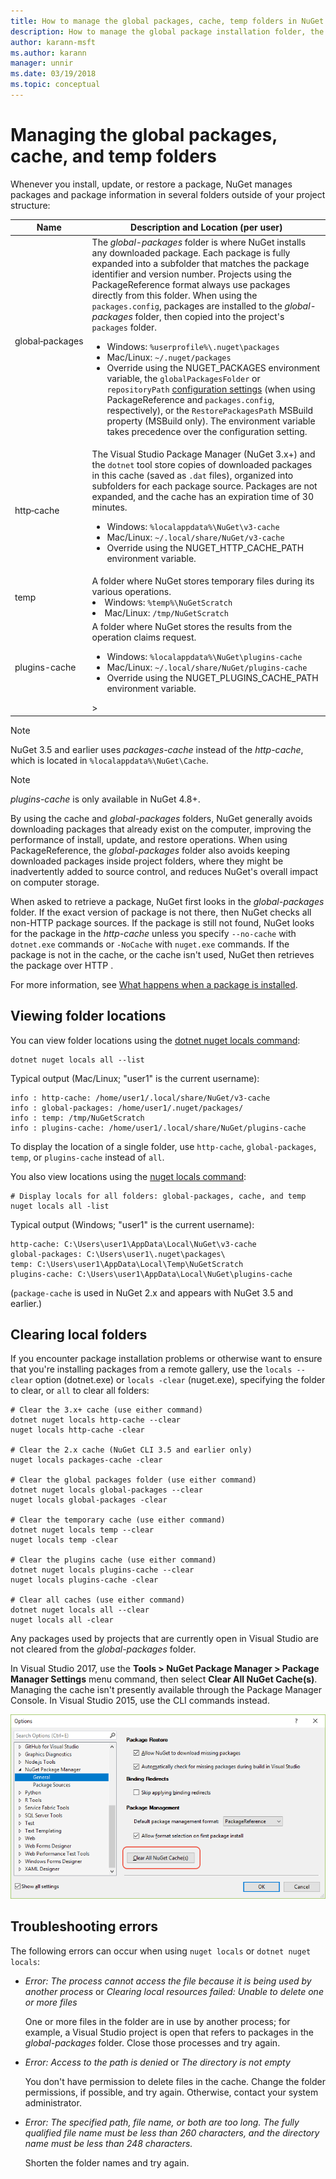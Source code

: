 ```yaml
---
title: How to manage the global packages, cache, temp folders in NuGet
description: How to manage the global package installation folder, the package cache, and the temp folders that exist on a computer, which are used when installing, restoring, and updating packages.
author: karann-msft
ms.author: karann
manager: unnir
ms.date: 03/19/2018
ms.topic: conceptual
---
```


# Managing the global packages, cache, and temp folders

Whenever you install, update, or restore a package, NuGet manages packages and package information in several folders outside of your project structure:

| Name | Description and Location (per user)|
| --- | --- |
| global&#8209;packages | The *global-packages* folder is where NuGet installs any downloaded package. Each package is fully expanded into a subfolder that matches the package identifier and version number. Projects using the PackageReference format always use packages directly from this folder. When using the `packages.config`, packages are installed to the *global-packages* folder, then copied into the project's `packages` folder.<br/><ul><li>Windows: `%userprofile%\.nuget\packages`</li><li>Mac/Linux: `~/.nuget/packages`</li><li>Override using the NUGET_PACKAGES environment variable, the `globalPackagesFolder` or `repositoryPath` [configuration settings](../reference/nuget-config-file.md#config-section) (when using PackageReference and `packages.config`, respectively), or the `RestorePackagesPath` MSBuild property (MSBuild only). The environment variable takes precedence over the configuration setting.</li></ul> |
| http&#8209;cache | The Visual Studio Package Manager (NuGet 3.x+) and the `dotnet` tool store copies of downloaded packages in this cache (saved as `.dat` files), organized into subfolders for each package source. Packages are not expanded, and the cache has an expiration time of 30 minutes.<br/><ul><li>Windows: `%localappdata%\NuGet\v3-cache`</li><li>Mac/Linux: `~/.local/share/NuGet/v3-cache`</li><li>Override using the NUGET_HTTP_CACHE_PATH environment variable.</li></ul> |
| temp | A folder where NuGet stores temporary files during its various operations.<br/><li>Windows: `%temp%\NuGetScratch`</li><li>Mac/Linux: `/tmp/NuGetScratch`</li></ul> |
| plugins-cache | A folder where NuGet stores the results from the operation claims request.<br/><ul><li>Windows: `%localappdata%\NuGet\plugins-cache`</li><li>Mac/Linux: `~/.local/share/NuGet/plugins-cache`</li><li>Override using the NUGET_PLUGINS_CACHE_PATH environment variable.</li></ul> > |

> [!Note]
> NuGet 3.5 and earlier uses *packages-cache* instead of the *http-cache*, which is located in `%localappdata%\NuGet\Cache`.

> [!Note]
> *plugins-cache* is only available in NuGet 4.8+.

By using the cache and *global-packages* folders, NuGet generally avoids downloading packages that already exist on the computer, improving the performance of install, update, and restore operations. When using PackageReference, the *global-packages* folder also avoids keeping downloaded packages inside project folders, where they might be inadvertently added to source control, and reduces NuGet's overall impact on computer storage.

When asked to retrieve a package, NuGet first looks in the *global-packages* folder. If the exact version of package is not there, then NuGet checks all non-HTTP package sources. If the package is still not found, NuGet looks for the package in the *http-cache* unless you specify `--no-cache` with `dotnet.exe` commands or `-NoCache` with `nuget.exe` commands. If the package is not in the cache, or the cache isn't used, NuGet then retrieves the package over HTTP .

For more information, see [What happens when a package is installed](ways-to-install-a-package.md#what-happens-when-a-package-is-installed).

## Viewing folder locations

You can view folder locations using the [dotnet nuget locals command](/dotnet/core/tools/dotnet-nuget-locals):

```cli
dotnet nuget locals all --list
```

Typical output (Mac/Linux; "user1" is the current username):

```output
info : http-cache: /home/user1/.local/share/NuGet/v3-cache
info : global-packages: /home/user1/.nuget/packages/
info : temp: /tmp/NuGetScratch
info : plugins-cache: /home/user1/.local/share/NuGet/plugins-cache
```

To display the location of a single folder, use `http-cache`, `global-packages`, `temp`, or `plugins-cache` instead of `all`. 

You also view locations using the [nuget locals command](../tools/cli-ref-locals.md):

```cli
# Display locals for all folders: global-packages, cache, and temp
nuget locals all -list
```

Typical output (Windows; "user1" is the current username):

```output
http-cache: C:\Users\user1\AppData\Local\NuGet\v3-cache
global-packages: C:\Users\user1\.nuget\packages\
temp: C:\Users\user1\AppData\Local\Temp\NuGetScratch
plugins-cache: C:\Users\user1\AppData\Local\NuGet\plugins-cache
```

(`package-cache` is used in NuGet 2.x and appears with NuGet 3.5 and earlier.)

## Clearing local folders

If you encounter package installation problems or otherwise want to ensure that you're installing packages from a remote gallery, use the `locals --clear` option (dotnet.exe) or `locals -clear` (nuget.exe), specifying the folder to clear, or `all` to clear all folders:

```cli
# Clear the 3.x+ cache (use either command)
dotnet nuget locals http-cache --clear
nuget locals http-cache -clear

# Clear the 2.x cache (NuGet CLI 3.5 and earlier only)
nuget locals packages-cache -clear

# Clear the global packages folder (use either command)
dotnet nuget locals global-packages --clear
nuget locals global-packages -clear

# Clear the temporary cache (use either command)
dotnet nuget locals temp --clear
nuget locals temp -clear

# Clear the plugins cache (use either command)
dotnet nuget locals plugins-cache --clear
nuget locals plugins-cache -clear

# Clear all caches (use either command)
dotnet nuget locals all --clear
nuget locals all -clear
```

Any packages used by projects that are currently open in Visual Studio are not cleared from the *global-packages* folder.

In Visual Studio 2017, use the **Tools > NuGet Package Manager > Package Manager Settings** menu command, then select **Clear All NuGet Cache(s)**. Managing the cache isn't presently available through the Package Manager Console. In Visual Studio 2015, use the CLI commands instead.

![NuGet option command for clearing caches](media/options-clear-caches.png)

## Troubleshooting errors

The following errors can occur when using `nuget locals` or `dotnet nuget locals`:

- *Error: The process cannot access the file <package> because it is being used by another process* or *Clearing local resources failed: Unable to delete one or more files*

    One or more files in the folder are in use by another process; for example, a Visual Studio project is open that refers to packages in the *global-packages* folder. Close those processes and try again.

- *Error: Access to the path <path> is denied* or *The directory is not empty*

    You don't have permission to delete files in the cache. Change the folder permissions, if possible, and try again. Otherwise, contact your system administrator.

- *Error: The specified path, file name, or both are too long. The fully qualified file name must be less than 260 characters, and the directory name must be less than 248 characters.*

    Shorten the folder names and try again.
